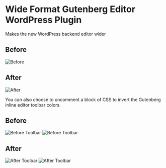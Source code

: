 # Wide Format Gutenberg Editor WordPress Plugin
Makes the new WordPress backend editor wider

## Before
![Before](https://hazzardlabs.com/github_images/before_1.jpg)

## After
![After](https://hazzardlabs.com/github_images/after1.jpg)

You can also choose to uncomment a block of CSS to invert the Gutenberg inline editor toolbar colors.
## Before
![Before Toolbar](https://hazzardlabs.com/github_images/before_toolbar_1.jpg) ![Before Toolbar](https://hazzardlabs.com/github_images/before_toolbar_2.jpg)

## After

![After Toolbar](https://hazzardlabs.com/github_images/after_toolbar_1.jpg) ![After Toolbar](https://hazzardlabs.com/github_images/after_toolbar_2.jpg)
